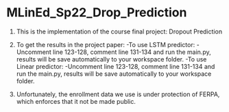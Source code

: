 # MLinEd_Sp22_Drop_Prediction
1. This is the implementation of the course final project: Dropout Prediction

2. To get the results in the project paper:
   -To use LSTM predictor:
    -Uncomment line 123-128, comment line 131-134 and run the main.py, results will be save automatically to your workspace folder.
   -To use Linear predictor:
    -Uncomment line 123-128, comment line 131-134 and run the main.py, results will be save automatically to your workspace folder.

3. Unfortunately, the enrollment data we use is under protection of FERPA, which enforces that it not be made public.
